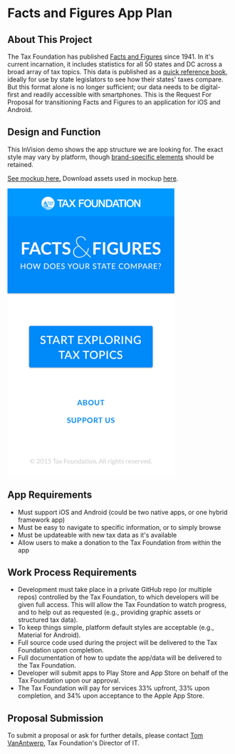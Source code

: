 # Facts and Figures App Plan

## About This Project

The Tax Foundation has published [Facts and Figures](https://github.com/TaxFoundation/data/tree/master/facts-and-figures/2015) since 1941. In it's current incarnation, it includes statistics for all 50 states and DC across a broad array of tax topics. This data is published as a [quick reference book](http://taxfoundation.org/article/facts-figures-2015-how-does-your-state-compare), ideally for use by state legislators to see how their states' taxes compare. But this format alone is no longer sufficient; our data needs to be digital-first and readily accessible with smartphones. This is the Request For Proposal for transitioning Facts and Figures to an application for iOS and Android.

## Design and Function

This InVision demo shows the app structure we are looking for. The exact style may vary by platform, though [brand-specific elements](https://github.com/TaxFoundation/brand-assets) should be retained.

[See mockup here.](https://invis.io/QZ54U1E9H) Download assets used in mockup [here](https://www.dropbox.com/s/4xas4p15jdm0v9i/Facts%20%26%20Figures%20App.zip).

![Home Screen](app-home-mockup.png)

## App Requirements

* Must support iOS and Android (could be two native apps, or one hybrid framework app)
* Must be easy to navigate to specific information, or to simply browse
* Must be updateable with new tax data as it's available
* Allow users to make a donation to the Tax Foundation from within the app

## Work Process Requirements

* Development must take place in a private GitHub repo (or multiple repos) controlled by the Tax Foundation, to which developers will be given full access. This will allow the Tax Foundation to watch progress, and to help out as requested (e.g., providing graphic assets or structured tax data).
* To keep things simple, platform default styles are acceptable (e.g., Material for Android).
* Full source code used during the project will be delivered to the Tax Foundation upon completion.
* Full documentation of how to update the app/data will be delivered to the Tax Foundation.
* Developer will submit apps to Play Store and App Store on behalf of the Tax Foundation upon our approval.
* The Tax Foundation will pay for services 33% upfront, 33% upon completion, and 34% upon acceptance to the Apple App Store.

## Proposal Submission

To submit a proposal or ask for further details, please contact [Tom VanAntwerp](mailto:vanantwerp@taxfoundation.org), Tax Foundation's Director of IT.
